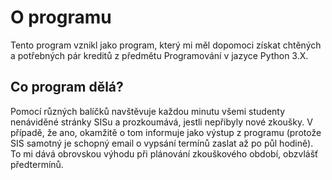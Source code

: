 # O programu
Tento program vznikl jako program, který mi měl dopomoci získat chtěných a potřebných pár kreditů z předmětu Programování v jazyce Python 3.X. 
## Co program dělá? 
Pomocí různých balíčků navštěvuje každou minutu všemi studenty nenáviděné stránky SISu a prozkoumává, jestli nepřibyly nové zkoušky. V případě, že ano, okamžitě o tom informuje jako výstup z programu (protože SIS samotný je schopný email o vypsání termínů zaslat až po půl hodině). To mi dává obrovskou výhodu při plánování zkouškového období, obzvlášť předtermínů. 
